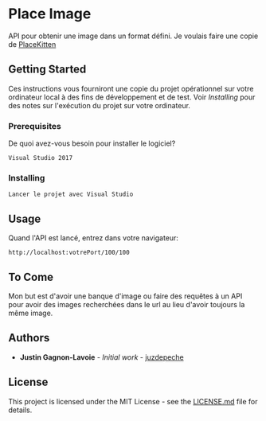 # Place Image

API pour obtenir une image dans un format défini. Je voulais faire une copie de [PlaceKitten](https://placekitten.com/)

## Getting Started

Ces instructions vous fourniront une copie du projet opérationnel sur votre ordinateur local à des fins de développement et de test. Voir *Installing* pour des notes sur l'exécution du projet sur votre ordinateur.

### Prerequisites

De quoi avez-vous besoin pour installer le logiciel?

```
Visual Studio 2017
```

### Installing

```
Lancer le projet avec Visual Studio
```

## Usage

Quand l'API est lancé, entrez dans votre navigateur:

```
http://localhost:votrePort/100/100
```

## To Come

Mon but est d'avoir une banque d'image ou faire des requêtes à un API pour avoir des images recherchées dans le url au lieu d'avoir toujours la même image. 

## Authors

* **Justin Gagnon-Lavoie** - *Initial work* - [juzdepeche](https://github.com/juzdepeche)

## License

This project is licensed under the MIT License - see the [LICENSE.md](LICENSE.md) file for details.
